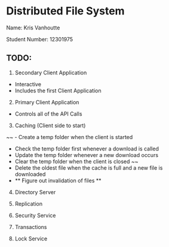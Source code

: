 # Distributed File System

Name: Kris Vanhoutte

Student Number: 12301975

## TODO:

1. Secondary Client Application

- Interactive
- Includes the first Client Application

2. Primary Client Application

- Controls all of the API Calls

3. Caching (Client side to start)

~~ - Create a temp folder when the client is started
- Check the temp folder first whenever a download is called
- Update the temp folder whenever a new download occurs
- Clear the temp folder when the client is closed ~~
- Delete the oldest file when the cache is full and a new file is downloaded
- ** Figure out invalidation of files **

4. Directory Server

5. Replication

6. Security Service

7. Transactions

8. Lock Service